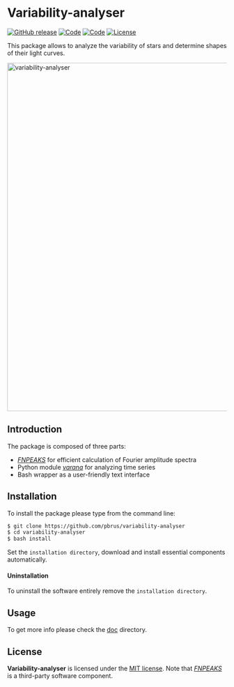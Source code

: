# Variability-analyser
[![GitHub release](https://img.shields.io/badge/ver.-0.1.0-brightgreen.svg "download")](https://github.com/pbrus/variability-analyser)
[![Code](https://img.shields.io/badge/code-Python-blue.svg "Python")](https://www.python.org/)
[![Code](https://img.shields.io/badge/code-Bash-green.svg "Bash")](https://www.gnu.org/software/bash/)
[![License](https://img.shields.io/badge/license-MIT-yellow.svg "MIT license")](https://github.com/pbrus/variability-analyser/blob/master/LICENSE)

This package allows to analyze the variability of stars and determine shapes of their light curves.

<img src="http://www.astro.uni.wroc.pl/ludzie/brus/img/github/variability.svg" width="800" alt="variability-analyser">

## Introduction

The package is composed of three parts:
+ [*FNPEAKS*](http://helas.astro.uni.wroc.pl/deliverables.php?active=fnpeaks&lang=en) for efficient calculation of Fourier amplitude spectra
+ Python module [*varana*](https://pypi.org/project/varana/) for analyzing time series
+ Bash wrapper as a user-friendly text interface

## Installation

To install the package please type from the command line:
```bash
$ git clone https://github.com/pbrus/variability-analyser
$ cd variability-analyser
$ bash install
```
Set the `installation directory`, download and install essential components automatically.

#### Uninstallation

To uninstall the software entirely remove the `installation directory`.

## Usage

To get more info please check the [doc](https://github.com/pbrus/variability-analyser/tree/master/doc) directory.

## License

**Variability-analyser** is licensed under the [MIT license](http://opensource.org/licenses/MIT). Note that [*FNPEAKS*](http://helas.astro.uni.wroc.pl/deliverables.php?active=fnpeaks&lang=en) is a third-party software component.
